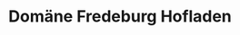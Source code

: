 ---
title: "Domäne Fredeburg Hofladen"
url: /fredeburg/domaene-fredeburg-hofladen-domaenenweg/
shop: Hofladen
---
